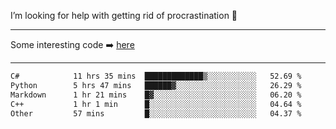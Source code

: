 I’m looking for help with getting rid of procrastination 🤔

-----

Some interesting code :arrow_right: [here](https://github.com/zhen8838/playground)

-----

<!--START_SECTION:waka-->

```txt
C#            11 hrs 35 mins  █████████████▒░░░░░░░░░░░   52.69 %
Python        5 hrs 47 mins   ██████▓░░░░░░░░░░░░░░░░░░   26.29 %
Markdown      1 hr 21 mins    █▓░░░░░░░░░░░░░░░░░░░░░░░   06.20 %
C++           1 hr 1 min      █░░░░░░░░░░░░░░░░░░░░░░░░   04.64 %
Other         57 mins         █░░░░░░░░░░░░░░░░░░░░░░░░   04.37 %
```

<!--END_SECTION:waka-->

<!--
**zhen8838/zhen8838** is a ✨ _special_ ✨ repository because its `README.md` (this file) appears on your GitHub profile.

Here are some ideas to get you started:

- 🔭 I’m currently working on ...
- 🌱 I’m currently learning ...
- 👯 I’m looking to collaborate on ...
 ...
- 💬 Ask me about ...
- 📫 How to reach me: ...
- 😄 Pronouns: ...
- ⚡ Fun fact: ...
-->
